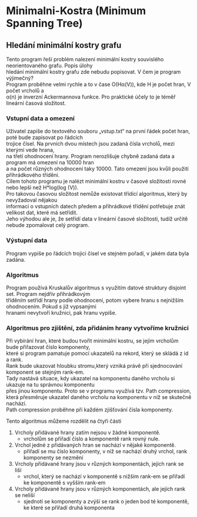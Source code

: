 # Minimalni-Kostra (Minimum Spanning Tree)

## Hledání minimální kostry grafu
Tento program řeší problém nalezení minimální kostry souvislého neorientovaného grafu. Popis úlohy</br>
hledání minimální kostry grafu zde nebudu popisovat. V čem je program výjimečný?</br>
Program proběhne velmi rychle a to v čase O(Hα(V)), kde H je počet hran, V počet vrcholů a</br>
α(n) je inverzní Ackermannova funkce. Pro praktické účely to je téměř lineární časová složitost.</br>
### Vstupní data a omezení
Uživatel zapíše do textového souboru „vstup.txt“ na první řádek počet hran, poté bude zapisovat po řádcích</br>
trojice čísel. Na prvních dvou místech jsou zadaná čísla vrcholů, mezi kterými vede hrana,</br>
na třetí ohodnocení hrany. Program nerozlišuje chybně zadaná data a program má omezení na 10000 hran</br>
a na počet různých ohodnocení taky 10000. Tato omezení jsou kvůli použití přihrádkového tříděni.</br>
Cílem tohoto programu je nalézt minimální kostru v časové složitosti rovné nebo lepší než H*log(log (V)).</br>
Pro takovou časovou složitost nemůže existovat třídící algoritmus, který by nevyžadoval nějakou</br>
informaci o vstupních datech předem a přihrádkové třídění potřebuje znát velikost dat, které má setřídit.</br>
Jeho výhodou ale je, že setřídí data v lineární časové složitosti, tudíž určitě nebude zpomalovat celý program.</br>
### Výstupní data
Program vypíše po řádcích trojici čísel ve stejném pořadí, v jakém data byla zadána.</br>
### Algoritmus
Program používá Kruskalův algoritmus s využitím datové struktury disjoint set. Program nejdřív přihrádkovým</br>
tříděním setřídí hrany podle ohodnocení, potom vybere hranu s nejnižším ohodnocením. Pokud s již vypsanými</br>
hranami nevytvoří kružnici, pak hranu vypíše.</br> 
### Algoritmus pro zjištění, zda přidáním hrany vytvoříme kružnici
Při vybírání hran, které budou tvořit minimální kostru, se jejím vrcholům bude přiřazovat číslo komponenty,</br>
které si program pamatuje pomocí ukazatelů na rekord, který se skládá z id a rank.</br>
Rank bude ukazovat hloubku stromu,který vzniká právě při sjednocování komponent se stejným rank-em.</br>
Tady nastává situace, kdy ukazatel na komponentu daného vrcholu si ukazuje na tu správnou komponentu</br>
přes jinou komponentu. Proto se v programu využívá tzv. Path compression,</br>
která přesměruje ukazatel daného vrcholu na komponentu v níž se skutečně nachází.</br>
Path compression proběhne při každém zjišťování čísla komponenty.</br>

Tento algoritmus můžeme rozdělit na čtyři části
1. Vrcholy přidávané hrany zatím nejsou v žádné komponentě.
	* vrcholům se přiřadí číslo a komponentě rank rovný nule. 
2. Vrchol jedné z přidávaných hran se nachází v nějaké komponentě.
	* přiřadí se mu číslo komponenty, v níž se nachází druhý vrchol, rank komponenty se nezmění
3. Vrcholy přidávané hrany jsou v různých komponentách, jejích rank se liší
	* vrchol, který se nachází v komponentě s nižším rank-em se přiřadí ke komponentě s vyšším rank-em
4. Vrcholy přidávané hrany jsou v různých komponentách, ale jejích rank se neliší
	* sjednotí se komponenty a zvýší se rank o jeden bod té komponentě, ke které se přiřadí druhá komponenta
